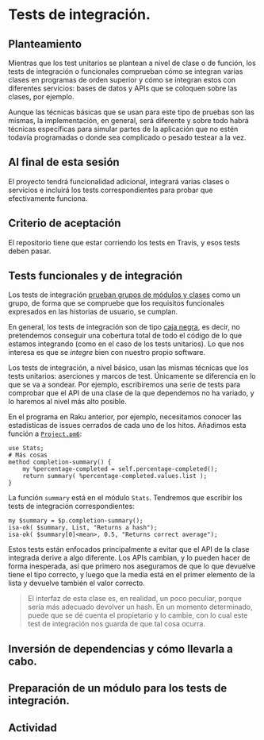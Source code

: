 # Tests de integración.


## Planteamiento

Mientras que los test unitarios se plantean a nivel de clase o de
función, los tests de integración o funcionales comprueban cómo se
integran varias clases en programas de orden superior y cómo se
integran estos con diferentes servicios: bases de datos y APIs que se
coloquen sobre las clases, por ejemplo.

Aunque las técnicas básicas que se usan para este tipo de pruebas son
las mismas, la implementación, en general, será diferente y sobre todo
habrá técnicas específicas para simular partes de la aplicación que no
estén todavía programadas o donde sea complicado o pesado testear a la
vez. 

## Al final de esta sesión

El proyecto tendrá funcionalidad adicional, integrará varias clases o
servicios e incluirá los tests correspondientes para probar que
efectivamente funciona.

## Criterio de aceptación

El repositorio tiene que estar corriendo los tests en Travis, y esos
tests deben pasar.

## Tests funcionales y de integración

Los tests de
integración
[prueban grupos de módulos y clases](https://en.wikipedia.org/wiki/Integration_testing) como
un grupo, de forma que se compruebe que los requisitos funcionales
expresados en las historias de usuario, se cumplan.

En general, los tests de integración son de tipo [caja negra](https://searchsoftwarequality.techtarget.com/answer/Integration-testing-Is-it-black-box-or-white-box-testing), es decir, no pretendemos conseguir una cobertura total de todo el código de lo que estamos integrando (como en el caso de los tests unitarios). Lo que nos interesa es que se *integre* bien con nuestro propio software.

Los tests de integración, a nivel básico, usan las mismas técnicas que los tests unitarios: aserciones y marcos de test. Únicamente se diferencia en lo que se va a sondear. Por ejemplo, escribiremos una serie de tests para comprobar que el API de una clase de la que dependemos no ha variado, y lo haremos al nivel más alto posible.

En el programa en Raku anterior, por ejemplo, necesitamos conocer las estadísticas de issues cerrados de cada uno de los hitos. Añadimos esta función a [`Project.pm6`](../code/lib/Project.pm6):

```
use Stats;
# Más cosas
method completion-summary() {
    my %percentage-completed = self.percentage-completed();
    return summary( %percentage-completed.values.list );
}
```

La función `summary` está en el módulo `Stats`. Tendremos que escribir los tests de integración correspondientes:

```
my $summary = $p.completion-summary();
isa-ok( $summary, List, "Returns a hash");
isa-ok( $summary[0]<mean>, 0.5, "Returns correct average");
```

Estos tests están enfocados principalmente a evitar que el API de la clase integrada derive a algo diferente. Los APIs cambian, y lo pueden hacer de forma inesperada, así que primero nos aseguramos de que lo que devuelve tiene el tipo correcto, y luego que la media está en el primer elemento de la lista y devuelve también el valor correcto.

> El interfaz de esta clase es, en realidad, un poco peculiar, porque sería más adecuado devolver un hash. En un momento determinado, puede que se dé cuenta el propietario y lo cambie, con lo cual este test de integración nos guarda de que tal cosa ocurra.

## Inversión de dependencias y cómo llevarla a cabo.

## Preparación de un módulo para los tests de integración.


## Actividad


